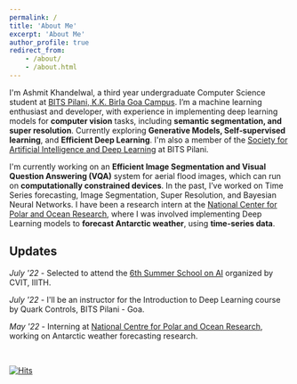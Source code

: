 ```yaml
---
permalink: /
title: 'About Me'
excerpt: 'About Me'
author_profile: true
redirect_from:
    - /about/
    - /about.html
---
```


I'm Ashmit Khandelwal, a third year undergraduate Computer Science student at [BITS Pilani, K.K. Birla Goa Campus](https://www.bits-pilani.ac.in/goa/). I’m a machine learning enthusiast and developer, with experience in implementing deep learning models for **computer vision** tasks, including **semantic segmentation, and super resolution**. Currently exploring **Generative Models, Self‑supervised learning**, and **Efficient Deep Learning**. I'm also a member of the [Society for Artificial Intelligence and Deep Learning](www.saidl.in) at BITS Pilani.

I'm currently working on an **Efficient Image Segmentation and Visual Question Answering (VQA)** system for aerial flood images, which can run on **computationally constrained devices**. In the past, I’ve worked on Time Series forecasting, Image Segmentation, Super Resolution, and Bayesian Neural Networks. I have been a research intern at the [National Center for Polar and Ocean Research](https://www.ncpor.res.in/), where I was involved implementing Deep Learning models to **forecast Antarctic weather**, using **time-series data**.

## Updates

_July '22_ - Selected to attend the [6th Summer School on AI](http://cvit.iiit.ac.in/summerschool2022/index.php) organized by CVIT, IIITH.

_July '22_ - I'll be an instructor for the Introduction to Deep Learning course by Quark Controls, BITS Pilani - Goa.

<!-- _July '22_ - Selected to attend [Amazon ML Summer School 2022](https://amazonmlsummerschoolindia.splashthat.com/). -->

_May '22_ - Interning at [National Centre for Polar and Ocean Research](https://ncpor.res.in/), working on Antarctic weather forecasting research.

<br/>

[![Hits](https://hits.seeyoufarm.com/api/count/incr/badge.svg?url=https%3A%2F%2Fashmitkx.github.io&count_bg=%23096CDD&title_bg=%23555555&icon=&icon_color=%23E7E7E7&title=visits&edge_flat=true)](https://hits.seeyoufarm.com)
